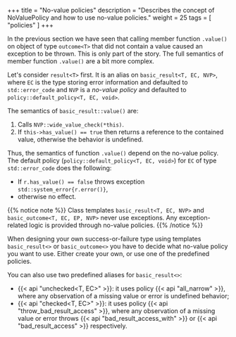 +++
title = "No-value policies"
description = "Describes the concept of NoValuePolicy and how to use no-value policies."
weight = 25
tags = [ "policies" ]
+++

In the previous section we have seen that calling member function `.value()` on
object of type `outcome<T>` that did not contain a value caused an exception to
be thrown. This is only part of the story. The full semantics of member function
`.value()` are a bit more complex.

Let's consider `result<T>` first. It is an alias on `basic_result<T, EC, NVP>`,
where `EC` is the type storing error information and defaulted to
`std::error_code` and `NVP` is a *no-value policy* and defaulted to
`policy::default_policy<T, EC, void>`.

The semantics of `basic_result::value()` are:

1. Calls `NVP::wide_value_check(*this)`.
2. If `this->has_value() == true` then returns a reference to the contained value,
  otherwise the behavior is undefined.

Thus, the semantics of function `.value()` depend on the no-value policy. The
default policy (`policy::default_policy<T, EC, void>`) for `EC` of type
`std::error_code` does the following:

* If `r.has_value() == false` throws exception `std::system_error{r.error()}`,
* otherwise no effect.

{{% notice note %}}
Class templates `basic_result<T, EC, NVP>` and `basic_outcome<T, EC, EP, NVP>`
never use exceptions. Any exception-related logic is provided through no-value
policies.
{{% /notice %}}

When designing your own success-or-failure type using templates
`basic_result<>` or `basic_outcome<>` you have to decide what no-value policy
you want to use. Either create your own, or use one of the predefined policies.

You can also use two predefined aliases for `basic_result<>`:

* {{< api "unchecked<T, EC>" >}}: it uses policy {{< api "all_narrow" >}}, where any observation of a missing value or error is undefined behavior;
* {{< api "checked<T, EC>" >}}:
  it uses policy {{< api "throw_bad_result_access<EC>" >}}, where any observation of a missing value or error throws {{< api "bad_result_access_with<EC>" >}} or {{< api "bad_result_access" >}}
  respectively.
